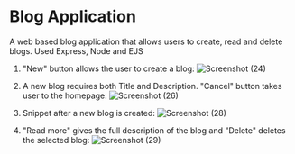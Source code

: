 # Blog Application
A web based blog application that allows users to create, read and delete blogs. Used Express, Node and EJS
1. "New" button allows the user to create a blog:
![Screenshot (24)](https://github.com/JKamith/Blog-Application/assets/127281236/91582df7-d55f-40a2-8fe9-f09ec234d6da)

2. A new blog requires both Title and Description. "Cancel" button takes user to the homepage:
![Screenshot (26)](https://github.com/JKamith/Blog-Application/assets/127281236/ff1d8d75-f922-4743-9968-7116dea47909)

3. Snippet after a new blog is created:
![Screenshot (28)](https://github.com/JKamith/Blog-Application/assets/127281236/0ea44037-905a-41a9-bcd7-eff334b6688f)

4. "Read more" gives the full description of the blog and "Delete" deletes the selected blog:
![Screenshot (29)](https://github.com/JKamith/Blog-Application/assets/127281236/790e36c9-c2cd-414e-90c3-9e2a3c7583b5)



